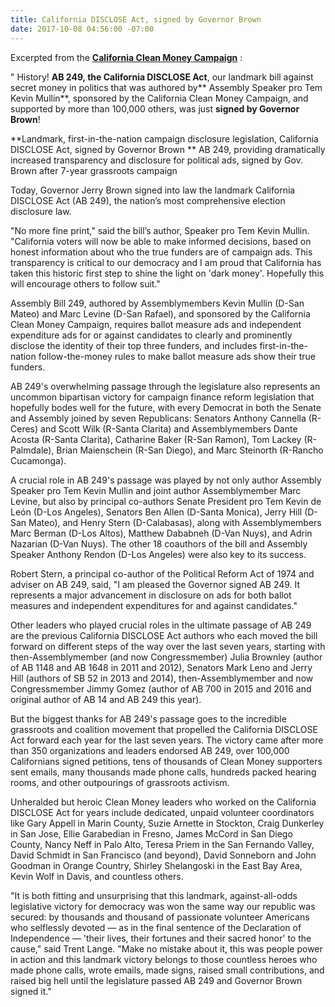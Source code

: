 ```yaml
---
title: California DISCLOSE Act, signed by Governor Brown
date: 2017-10-08 04:56:00 -07:00
---
```


Excerpted from the [**California Clean Money Campaign**](https://www.yesfairelections.org/about/aboutus.php)  :


"    History!  **AB 249, the California DISCLOSE Act**, our landmark bill against secret money in politics that was authored by** Assembly Speaker pro Tem Kevin Mullin**, sponsored by the California Clean Money Campaign, and supported by more than 100,000 others, was just **signed by Governor Brown**!
 
**Landmark, first-in-the-nation campaign disclosure legislation, California DISCLOSE Act, signed by Governor Brown
**
AB 249, providing dramatically increased transparency and disclosure for political ads, signed by Gov. Brown after 7-year grassroots campaign

Today, Governor Jerry Brown signed into law the landmark California DISCLOSE Act (AB 249), the nation’s most comprehensive election disclosure law.

"No more fine print," said the bill’s author, Speaker pro Tem Kevin Mullin.  "California voters will now be able to make informed decisions, based on honest information about who the true funders are of campaign ads.  This transparency is critical to our democracy and I am proud that California has taken this historic first step to shine the light on 'dark money'.  Hopefully this will encourage others to follow suit."

Assembly Bill 249, authored by Assemblymembers Kevin Mullin (D-San Mateo) and Marc Levine (D-San Rafael), and sponsored by the California Clean Money Campaign, requires ballot measure ads and independent expenditure ads for or against candidates to clearly and prominently disclose the identity of their top three funders, and includes first-in-the-nation follow-the-money rules to make ballot measure ads show their true funders.
 




AB 249's overwhelming passage through the legislature also represents an uncommon bipartisan victory for campaign finance reform legislation that hopefully bodes well for the future, with every Democrat in both the Senate and Assembly joined by seven Republicans: Senators Anthony Cannella (R-Ceres) and Scott Wilk (R-Santa Clarita) and Assemblymembers Dante Acosta (R-Santa Clarita), Catharine Baker (R-San Ramon), Tom Lackey (R-Palmdale), Brian Maienschein (R-San Diego), and Marc Steinorth (R-Rancho Cucamonga).

A crucial role in AB 249's passage was played by not only author Assembly Speaker pro Tem Kevin Mullin and joint author Assemblymember Marc Levine, but also by principal co-authors Senate President pro Tem Kevin de León (D-Los Angeles), Senators Ben Allen (D-Santa Monica), Jerry Hill (D-San Mateo), and Henry Stern (D-Calabasas), along with Assemblymembers Marc Berman (D-Los Altos), Matthew Dababneh (D-Van Nuys), and Adrin Nazarian (D-Van Nuys).  The other 18 coauthors of the bill and Assembly Speaker Anthony Rendon (D-Los Angeles) were also key to its success.

Robert Stern, a principal co-author of the Political Reform Act of 1974 and adviser on AB 249, said, "I am pleased the Governor signed AB 249.  It represents a major advancement in disclosure on ads for both ballot measures and independent expenditures for and against candidates."

Other leaders who played crucial roles in the ultimate passage of AB 249 are the previous California DISCLOSE Act authors who each moved the bill forward on different steps of the way over the last seven years, starting with then-Assemblymember (and now Congressmember) Julia Brownley (author of AB 1148 and AB 1648 in 2011 and 2012), Senators Mark Leno and Jerry Hill (authors of SB 52 in 2013 and 2014), then-Assemblymember and now Congressmember Jimmy Gomez (author of AB 700 in 2015 and 2016 and original author of AB 14 and AB 249 this year).

But the biggest thanks for AB 249's passage goes to the incredible grassroots and coalition movement that propelled the California DISCLOSE Act forward each year for the last seven years.  The victory came after more than 350 organizations and leaders endorsed AB 249, over 100,000 Californians signed petitions, tens of thousands of Clean Money supporters sent emails, many thousands made phone calls, hundreds packed hearing rooms, and other outpourings of grassroots activism.

Unheralded but heroic Clean Money leaders who worked on the California DISCLOSE Act for years include dedicated, unpaid volunteer coordinators like Gary Appell in Marin County, Suzie Arnette in Stockton, Craig Dunkerley in San Jose, Ellie Garabedian in Fresno, James McCord in San Diego County, Nancy Neff in Palo Alto, Teresa Priem in the San Fernando Valley, David Schmidt in San Francisco (and beyond), David Sonneborn and John Goodman in Orange Country, Shirley Shelangoski in the East Bay Area, Kevin Wolf in Davis, and countless others.

"It is both fitting and unsurprising that this landmark, against-all-odds legislative victory for democracy was won the same way our republic was secured: by thousands and thousand of passionate volunteer Americans who selflessly devoted — as in the final sentence of the Declaration of Independence — 'their lives, their fortunes and their sacred honor' to the cause," said Trent Lange.  "Make no mistake about it, this was people power in action and this landmark victory belongs to those countless heroes who made phone calls, wrote emails, made signs, raised small contributions, and raised big hell until the legislature passed AB 249 and Governor Brown signed it."